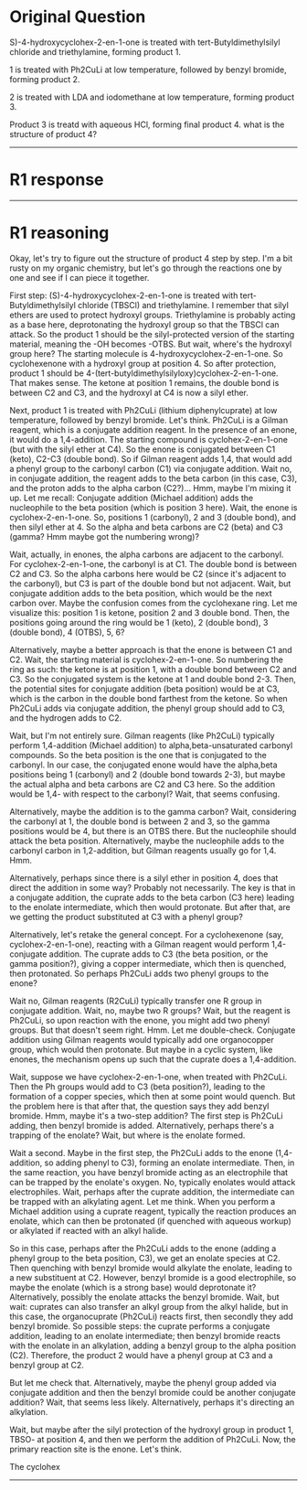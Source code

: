 # Original Question

S)-4-hydroxycyclohex-2-en-1-one is treated with tert-Butyldimethylsilyl chloride and triethylamine, forming product 1.

1 is treated with Ph2CuLi at low temperature, followed by benzyl bromide, forming product 2.

2 is treated with LDA and iodomethane at low temperature, forming product 3.

Product 3 is treatd with aqueous HCl, forming final product 4. what is the structure of product 4?

---

# R1 response



---

# R1 reasoning

Okay, let's try to figure out the structure of product 4 step by step. I'm a bit rusty on my organic chemistry, but let's go through the reactions one by one and see if I can piece it together.

First step: (S)-4-hydroxycyclohex-2-en-1-one is treated with tert-Butyldimethylsilyl chloride (TBSCl) and triethylamine. I remember that silyl ethers are used to protect hydroxyl groups. Triethylamine is probably acting as a base here, deprotonating the hydroxyl group so that the TBSCl can attack. So the product 1 should be the silyl-protected version of the starting material, meaning the -OH becomes -OTBS. But wait, where's the hydroxyl group here? The starting molecule is 4-hydroxycyclohex-2-en-1-one. So cyclohexenone with a hydroxyl group at position 4. So after protection, product 1 should be 4-(tert-butyldimethylsilyloxy)cyclohex-2-en-1-one. That makes sense. The ketone at position 1 remains, the double bond is between C2 and C3, and the hydroxyl at C4 is now a silyl ether.

Next, product 1 is treated with Ph2CuLi (lithium diphenylcuprate) at low temperature, followed by benzyl bromide. Let's think. Ph2CuLi is a Gilman reagent, which is a conjugate addition reagent. In the presence of an enone, it would do a 1,4-addition. The starting compound is cyclohex-2-en-1-one (but with the silyl ether at C4). So the enone is conjugated between C1 (keto), C2-C3 (double bond). So if Gilman reagent adds 1,4, that would add a phenyl group to the carbonyl carbon (C1) via conjugate addition. Wait no, in conjugate addition, the reagent adds to the beta carbon (in this case, C3), and the proton adds to the alpha carbon (C2?)... Hmm, maybe I'm mixing it up. Let me recall: Conjugate addition (Michael addition) adds the nucleophile to the beta position (which is position 3 here). Wait, the enone is cyclohex-2-en-1-one. So, positions 1 (carbonyl), 2 and 3 (double bond), and then silyl ether at 4. So the alpha and beta carbons are C2 (beta) and C3 (gamma? Hmm maybe got the numbering wrong)?

Wait, actually, in enones, the alpha carbons are adjacent to the carbonyl. For cyclohex-2-en-1-one, the carbonyl is at C1. The double bond is between C2 and C3. So the alpha carbons here would be C2 (since it's adjacent to the carbonyl), but C3 is part of the double bond but not adjacent. Wait, but conjugate addition adds to the beta position, which would be the next carbon over. Maybe the confusion comes from the cyclohexane ring. Let me visualize this: position 1 is ketone, position 2 and 3 double bond. Then, the positions going around the ring would be 1 (keto), 2 (double bond), 3 (double bond), 4 (OTBS), 5, 6?

Alternatively, maybe a better approach is that the enone is between C1 and C2. Wait, the starting material is cyclohex-2-en-1-one. So numbering the ring as such: the ketone is at position 1, with a double bond between C2 and C3. So the conjugated system is the ketone at 1 and double bond 2-3. Then, the potential sites for conjugate addition (beta position) would be at C3, which is the carbon in the double bond farthest from the ketone. So when Ph2CuLi adds via conjugate addition, the phenyl group should add to C3, and the hydrogen adds to C2.

Wait, but I'm not entirely sure. Gilman reagents (like Ph2CuLi) typically perform 1,4-addition (Michael addition) to alpha,beta-unsaturated carbonyl compounds. So the beta position is the one that is conjugated to the carbonyl. In our case, the conjugated enone would have the alpha,beta positions being 1 (carbonyl) and 2 (double bond towards 2-3), but maybe the actual alpha and beta carbons are C2 and C3 here. So the addition would be 1,4- with respect to the carbonyl? Wait, that seems confusing.

Alternatively, maybe the addition is to the gamma carbon? Wait, considering the carbonyl at 1, the double bond is between 2 and 3, so the gamma positions would be 4, but there is an OTBS there. But the nucleophile should attack the beta position. Alternatively, maybe the nucleophile adds to the carbonyl carbon in 1,2-addition, but Gilman reagents usually go for 1,4. Hmm.

Alternatively, perhaps since there is a silyl ether in position 4, does that direct the addition in some way? Probably not necessarily. The key is that in a conjugate addition, the cuprate adds to the beta carbon (C3 here) leading to the enolate intermediate, which then would protonate. But after that, are we getting the product substituted at C3 with a phenyl group?

Alternatively, let's retake the general concept. For a cyclohexenone (say, cyclohex-2-en-1-one), reacting with a Gilman reagent would perform 1,4-conjugate addition. The cuprate adds to C3 (the beta position, or the gamma position?), giving a copper intermediate, which then is quenched, then protonated. So perhaps Ph2CuLi adds two phenyl groups to the enone?

Wait no, Gilman reagents (R2CuLi) typically transfer one R group in conjugate addition. Wait, no, maybe two R groups? Wait, but the reagent is Ph2CuLi, so upon reaction with the enone, you might add two phenyl groups. But that doesn't seem right. Hmm. Let me double-check. Conjugate addition using Gilman reagents would typically add one organocopper group, which would then protonate. But maybe in a cyclic system, like enones, the mechanism opens up such that the cuprate does a 1,4-addition.

Wait, suppose we have cyclohex-2-en-1-one, when treated with Ph2CuLi. Then the Ph groups would add to C3 (beta position?), leading to the formation of a copper species, which then at some point would quench. But the problem here is that after that, the question says they add benzyl bromide. Hmm, maybe it's a two-step addition? The first step is Ph2CuLi adding, then benzyl bromide is added. Alternatively, perhaps there's a trapping of the enolate? Wait, but where is the enolate formed.

Wait a second. Maybe in the first step, the Ph2CuLi adds to the enone (1,4-addition, so adding phenyl to C3), forming an enolate intermediate. Then, in the same reaction, you have benzyl bromide acting as an electrophile that can be trapped by the enolate's oxygen. No, typically enolates would attack electrophiles. Wait, perhaps after the cuprate addition, the intermediate can be trapped with an alkylating agent. Let me think. When you perform a Michael addition using a cuprate reagent, typically the reaction produces an enolate, which can then be protonated (if quenched with aqueous workup) or alkylated if reacted with an alkyl halide.

So in this case, perhaps after the Ph2CuLi adds to the enone (adding a phenyl group to the beta position, C3), we get an enolate species at C2. Then quenching with benzyl bromide would alkylate the enolate, leading to a new substituent at C2. However, benzyl bromide is a good electrophile, so maybe the enolate (which is a strong base) would deprotonate it? Alternatively, possibly the enolate attacks the benzyl bromide. Wait, but wait: cuprates can also transfer an alkyl group from the alkyl halide, but in this case, the organocuprate (Ph2CuLi) reacts first, then secondly they add benzyl bromide. So possible steps: the cuprate performs a conjugate addition, leading to an enolate intermediate; then benzyl bromide reacts with the enolate in an alkylation, adding a benzyl group to the alpha position (C2). Therefore, the product 2 would have a phenyl group at C3 and a benzyl group at C2.

But let me check that. Alternatively, maybe the phenyl group added via conjugate addition and then the benzyl bromide could be another conjugate addition? Wait, that seems less likely. Alternatively, perhaps it's directing an alkylation.

Wait, but maybe after the silyl protection of the hydroxyl group in product 1, TBSO- at position 4, and then we perform the addition of Ph2CuLi. Now, the primary reaction site is the enone. Let's think.

The cyclohex

---

